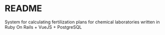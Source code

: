 # README

System for calculating fertilization plans for chemical laboratories
written in Ruby On Rails + VueJS + PostgreSQL
